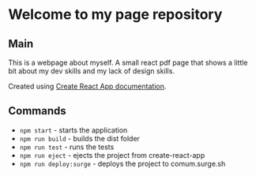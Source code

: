 # Welcome to my page repository

## Main

This is a webpage about myself. A small react pdf page that shows a little bit about my dev skills and my lack of design skills.

Created using [Create React App documentation](https://facebook.github.io/create-react-app/docs/getting-started).

## Commands
 - `npm start` - starts the application
 - `npm run build` - builds the dist folder
 - `npm run test` - runs the tests
 - `npm run eject` - ejects the project from create-react-app
 - `npm run deploy:surge` - deploys the project to comum.surge.sh